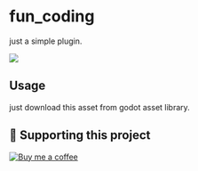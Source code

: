 # fun_coding

just a simple plugin.

![](https://raw.githubusercontent.com/night-glider/fun_coding/main/screenshots/showcase.gif)

## Usage

just download this asset from godot asset library.

## 🙌 Supporting this project

[![Buy me a coffee](https://img.shields.io/badge/Buy_me_a_coffee-FFDD00?logo=buy-me-a-coffee&style=for-the-badge&logoColor=black)](https://www.buymeacoffee.com/nightglider)
